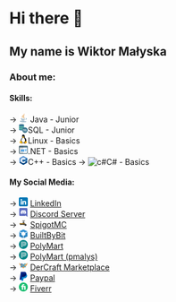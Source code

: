 # Hi there 👋
## My name is Wiktor Małyska
### About me:
#### Skills:
→ <img src="icons/java.png" alt="java" width="16" height="16"> Java - Junior\
→ <img src="icons/sql.png" alt="sql" width="16" height="16">SQL - Junior\
→ <img src="icons/linux.png" alt="linux" width="16" height="16">Linux - Basics\
→ <img src="icons/.net.png" alt=".net" width="16" height="16">.NET - Basics\
→ <img src="icons/c++.png" alt="c++" width="16" height="16">C++ - Basics
→ <img src="icons/c#.png" alt="c#" width="16" height="16">C# - Basics

#### My Social Media:
→ <img src="icons/linkedin.png" alt="linkedin" width="16" height="16"> [LinkedIn](https://www.linkedin.com/in/wiktor-ma%C5%82yska-a88b31244/?locale=en_US)\
→ <img src="icons/discord.png" alt="discord" width="16" height="16"> [Discord Server](https://discord.gg/Y9BbesGwXa)\
→ <img src="icons/spigot.png" alt="spigot" width="16" height="16"> [SpigotMC](https://www.spigotmc.org/members/pmalysyt.621204/)\
→ <img src="icons/builtbybit.png" alt="builtbybit" width="16" height="16"> [BuiltByBit](https://builtbybit.com/members/pmalys.358246/)\
→ <img src="icons/polymart.png" alt="polymart" width="16" height="16"> [PolyMart](https://polymart.org/team/bettermobs.96)\
→ <img src="icons/polymart.png" alt="polymart" width="16" height="16"> [PolyMart (pmalys)](https://polymart.org/user/pmalys.11416)\
→ <img src="icons/dmc.png" alt="dmc" width="16" height="16"> [DerCraft Marketplace](https://hosting.dercraft.net/marketplace/vendor/pmalys)\
→ <img src="icons/paypal.png" alt="paypal" width="16" height="16"> [Paypal](https://www.paypal.com/donate/?hosted_button_id=CG3K6T7R5TZL4)\
→ <img src="icons/fiverr.png" alt="fiverr" width="16" height="16"> [Fiverr](https://www.fiverr.com/pmalys?source=gig_page)

